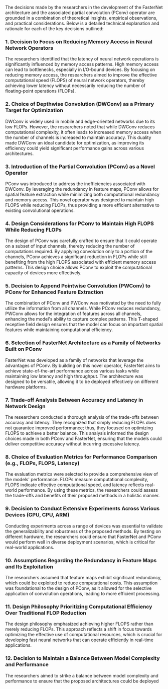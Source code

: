 The decisions made by the researchers in the development of the FasterNet architecture and the associated partial convolution (PConv) operator are grounded in a combination of theoretical insights, empirical observations, and practical considerations. Below is a detailed technical explanation and rationale for each of the key decisions outlined:

### 1. Decision to Focus on Reducing Memory Access in Neural Network Operators
The researchers identified that the latency of neural network operations is significantly influenced by memory access patterns. High memory access can lead to bottlenecks, especially in I/O-bound devices. By focusing on reducing memory access, the researchers aimed to improve the effective computational speed (FLOPS) of neural network operators, thereby achieving lower latency without necessarily reducing the number of floating-point operations (FLOPs).

### 2. Choice of Depthwise Convolution (DWConv) as a Primary Target for Optimization
DWConv is widely used in mobile and edge-oriented networks due to its low FLOPs. However, the researchers noted that while DWConv reduces computational complexity, it often leads to increased memory access when the number of channels is increased to maintain accuracy. This duality made DWConv an ideal candidate for optimization, as improving its efficiency could yield significant performance gains across various architectures.

### 3. Introduction of the Partial Convolution (PConv) as a Novel Operator
PConv was introduced to address the inefficiencies associated with DWConv. By leveraging the redundancy in feature maps, PConv allows for spatial feature extraction while minimizing both computational redundancy and memory access. This novel operator was designed to maintain high FLOPS while reducing FLOPs, thus providing a more efficient alternative to existing convolutional operations.

### 4. Design Considerations for PConv to Maintain High FLOPS While Reducing FLOPs
The design of PConv was carefully crafted to ensure that it could operate on a subset of input channels, thereby reducing the number of computations required. By applying convolution only to a portion of the channels, PConv achieves a significant reduction in FLOPs while still benefiting from the high FLOPS associated with efficient memory access patterns. This design choice allows PConv to exploit the computational capacity of devices more effectively.

### 5. Decision to Append Pointwise Convolution (PWConv) to PConv for Enhanced Feature Extraction
The combination of PConv and PWConv was motivated by the need to fully utilize the information from all channels. While PConv reduces redundancy, PWConv allows for the integration of features across all channels, enhancing the model's ability to capture complex patterns. This T-shaped receptive field design ensures that the model can focus on important spatial features while maintaining computational efficiency.

### 6. Selection of FasterNet Architecture as a Family of Networks Built on PConv
FasterNet was developed as a family of networks that leverage the advantages of PConv. By building on this novel operator, FasterNet aims to achieve state-of-the-art performance across various tasks while maintaining low latency and high throughput. The architecture was designed to be versatile, allowing it to be deployed effectively on different hardware platforms.

### 7. Trade-off Analysis Between Accuracy and Latency in Network Design
The researchers conducted a thorough analysis of the trade-offs between accuracy and latency. They recognized that simply reducing FLOPs does not guarantee improved performance; thus, they focused on optimizing FLOPS to achieve a better balance. This analysis informed the design choices made in both PConv and FasterNet, ensuring that the models could deliver competitive accuracy without incurring excessive latency.

### 8. Choice of Evaluation Metrics for Performance Comparison (e.g., FLOPs, FLOPS, Latency)
The evaluation metrics were selected to provide a comprehensive view of the models' performance. FLOPs measure computational complexity, FLOPS indicate effective computational speed, and latency reflects real-world performance. By using these metrics, the researchers could assess the trade-offs and benefits of their proposed methods in a holistic manner.

### 9. Decision to Conduct Extensive Experiments Across Various Devices (GPU, CPU, ARM)
Conducting experiments across a range of devices was essential to validate the generalizability and robustness of the proposed methods. By testing on different hardware, the researchers could ensure that FasterNet and PConv would perform well in diverse deployment scenarios, which is critical for real-world applications.

### 10. Assumptions Regarding the Redundancy in Feature Maps and Its Exploitation
The researchers assumed that feature maps exhibit significant redundancy, which could be exploited to reduce computational costs. This assumption was foundational to the design of PConv, as it allowed for the selective application of convolution operations, leading to more efficient processing.

### 11. Design Philosophy Prioritizing Computational Efficiency Over Traditional FLOP Reduction
The design philosophy emphasized achieving higher FLOPS rather than merely reducing FLOPs. This approach reflects a shift in focus towards optimizing the effective use of computational resources, which is crucial for developing fast neural networks that can operate efficiently in real-time applications.

### 12. Decision to Maintain a Balance Between Model Complexity and Performance
The researchers aimed to strike a balance between model complexity and performance to ensure that the proposed architectures could be deployed